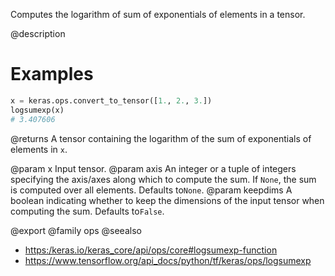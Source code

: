 Computes the logarithm of sum of exponentials of elements in a tensor.

@description

# Examples
```python
x = keras.ops.convert_to_tensor([1., 2., 3.])
logsumexp(x)
# 3.407606
```

@returns
A tensor containing the logarithm of the sum of exponentials of
elements in `x`.

@param x Input tensor.
@param axis An integer or a tuple of integers specifying the axis/axes
    along which to compute the sum. If `None`, the sum is computed
    over all elements. Defaults to`None`.
@param keepdims A boolean indicating whether to keep the dimensions of
    the input tensor when computing the sum. Defaults to`False`.

@export
@family ops
@seealso
+ <https:/keras.io/keras_core/api/ops/core#logsumexp-function>
+ <https://www.tensorflow.org/api_docs/python/tf/keras/ops/logsumexp>
